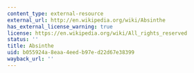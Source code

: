 ```yaml
---
content_type: external-resource
external_url: http://en.wikipedia.org/wiki/Absinthe
has_external_license_warning: true
license: https://en.wikipedia.org/wiki/All_rights_reserved
status: ''
title: Absinthe
uid: b055924a-8eaa-4eed-b97e-d22d67e38399
wayback_url: ''
---
```

